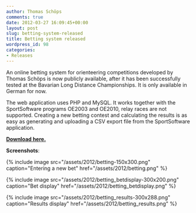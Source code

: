 ```yaml
---
author: Thomas Schöps
comments: true
date: 2012-03-27 16:09:45+00:00
layout: post
slug: betting-system-released
title: Betting system released
wordpress_id: 98
categories:
- Releases
---
```


An online betting system for orienteering competitions developed by Thomas Schöps is now publicly available, after it has been successfully tested at the Bavarian Long Distance Championships. It is only available in German for now.

The web application uses PHP and MySQL. It works together with the SportSoftware programs OE2003 and OE2010, relay races are not supported. Creating a new betting contest and calculating the results is as easy as generating and uploading a CSV export file from the SportSoftware application.

**[Download here.](http://sourceforge.net/projects/oorienteering/files/Betting/betting_2012-03-27.zip/download)**

**Screenshots**:

{% include image src="/assets/2012/betting-150x300.png" caption="Entering a new bet" href="/assets/2012/betting.png" %}

{% include image src="/assets/2012/betting_betdisplay-300x200.png" caption="Bet display" href="/assets/2012/betting_betdisplay.png" %}

{% include image src="/assets/2012/betting_results-300x288.png" caption="Results display" href="/assets/2012/betting_results.png" %}
